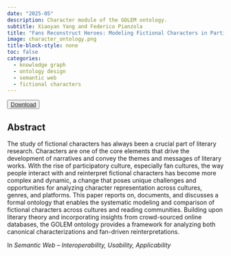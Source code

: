 ```yaml
---
date: "2025-05"
description: Character module of the GOLEM ontology.
subtitle: Xiaoyan Yang and Federico Pianzola
title: "Fans Reconstruct Heroes: Modeling Fictional Characters in Participatory Culture"
image: character_ontology.png
title-block-style: none
toc: false
categories: 
  - knowledge graph
  - ontology design
  - semantic web
  - fictional characters
---
```


<button type="button" class="btn btn-outline-success" target="_blank"><a href="https://www.semantic-web-journal.net/content/fans-reconstruct-heroes-modeling-fictional-characters-participatory-culture">Download</a></button>



## Abstract 
The study of fictional characters has always been a crucial part of literary research. 
Characters are one of the core elements that drive the development of narratives 
and convey the themes and messages of literary works. With the rise of participatory
culture, especially fan cultures, the way people interact with and reinterpret 
fictional characters has become more complex and dynamic, a change that poses unique
challenges and opportunities for analyzing character representation across cultures,
genres, and platforms. This paper reports on, documents, and discusses a formal 
ontology that enables the systematic modeling and comparison of fictional characters
across cultures and reading communities. Building upon literary theory and incorporating
insights from crowd-sourced online databases, the GOLEM ontology provides a framework
for analyzing both canonical characterizations and fan-driven reinterpretations.

In *Semantic Web – Interoperability, Usability, Applicability*